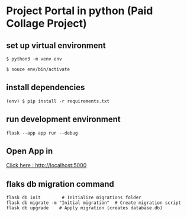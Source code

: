 # Project Portal in python (Paid Collage Project)

## set up virtual environment

```
$ python3 -m venv env

$ souce env/bin/activate
```

## install dependencies

```
(env) $ pip install -r requirements.txt
```

## run development environment

```
flask --app app run --debug
```

## Open App in

[Click here : http://localhost:5000](http://localhost:5000)

## flaks db migration command

```
flask db init        # Initialize migrations folder
flask db migrate -m "Initial migration"  # Create migration script
flask db upgrade    # Apply migration (creates database.db)
```
